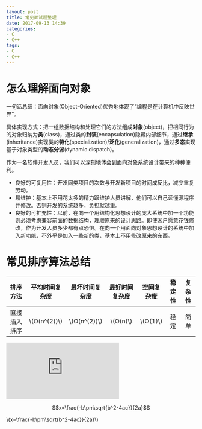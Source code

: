 ```yaml
---
layout: post
title: 常见面试题整理
date: 2017-09-13 14:39
categories:
- C
- C++
tags: 
- C
- C++
---
```


<script type="text/javascript" src="http://cdn.mathjax.org/mathjax/latest/MathJax.js?config=default"></script>

# 怎么理解面向对象 #

一句话总结：面向对象(Object-Oriented)优秀地体现了“编程是在计算机中反映世界”。

具体实现方式：把一组数据结构和处理它们的方法组成**对象**(object)，把相同行为的对象归纳为**类**(class)，通过类的**封装**(encapsulation)隐藏内部细节，通过**继承**(inheritance)实现类的**特化**(specialization)/**泛化**(generalization)，通过**多态**实现基于对象类型的**动态分派**(dynamic dispatch)。

作为一名软件开发人员，我们可以深刻地体会到面向对象系统设计带来的种种便利。
- 良好的可复用性：开发同类项目的次数与开发新项目的时间成反比，减少重复劳动。
- 易维护：基本上不用花太多的精力跟维护人员讲解，他们可以自己读懂源程序并修改。否则开发的系统越多，负担就越重。
- 良好的可扩充性：以前，在向一个用结构化思想设计的庞大系统中加一个功能则必须考虑兼容前面的数据结构，理顺原来的设计思路。即使客户愿意花钱修改，作为开发人员多少都有点恐惧。在向一个用面向对象思想设计的系统中加入新功能，不外乎是加入一些新的类，基本上不用修改原来的东西。

# 常见排序算法总结 #

|排序方法|平均时间复杂度|最坏时间复杂度|最好时间复杂度|空间复杂度|稳定性|复杂性|
|:---:|:---:|:---:|:---:|:---:|:---:|:---:|
|直接插入排序|\\(O(n^(2))\\)|\\(O(n^(2))\\)|\\(O(n)\\)|\\(O(1)\\)|稳定|简单|

![公式名](http://latex.codecogs.com/png.latex?O(nlog_(2)n))

$$x=\frac{-b\pm\sqrt{b^2-4ac}}{2a}$$

\\(x=\frac{-b\pm\sqrt{b^2-4ac}}{2a}\\)